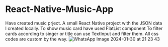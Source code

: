 # React-Native-Music-App
Have created music prject.
A small React Native project with the JSON data I created locally.
To show music card have used FlatList component
To filter cards according to singer or title can use TextInput and filter them.
All css codes are custom by the way.
![WhatsApp Image 2024-01-30 at 21 23 43](https://github.com/Zemheri25/React-Native-Music-App/assets/91785330/6c4fa5e5-c0c9-46f8-8997-f3425fe803b9)
